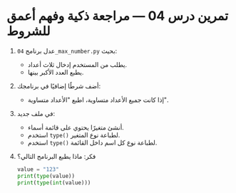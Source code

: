 # تمرين درس 04 — مراجعة ذكية وفهم أعمق للشروط

1. عدل برنامج `04_max_number.py` بحيث:
   - يطلب من المستخدم إدخال ثلاث أعداد.
   - يطبع العدد الأكبر بينها.

2. أضف شرطًا إضافيًا في برنامجك:
   - إذا كانت جميع الأعداد متساوية، اطبع "الأعداد متساوية".

3. في ملف جديد:
   - أنشئ متغيرًا يحتوي على قائمة أسماء.
   - استخدم `type()` لطباعة نوع المتغير.
   - استخدم `type()` لطباعة نوع كل اسم داخل القائمة.

4. فكر: ماذا يطبع البرنامج التالي؟
   ```python
   value = "123"
   print(type(value))
   print(type(int(value)))
